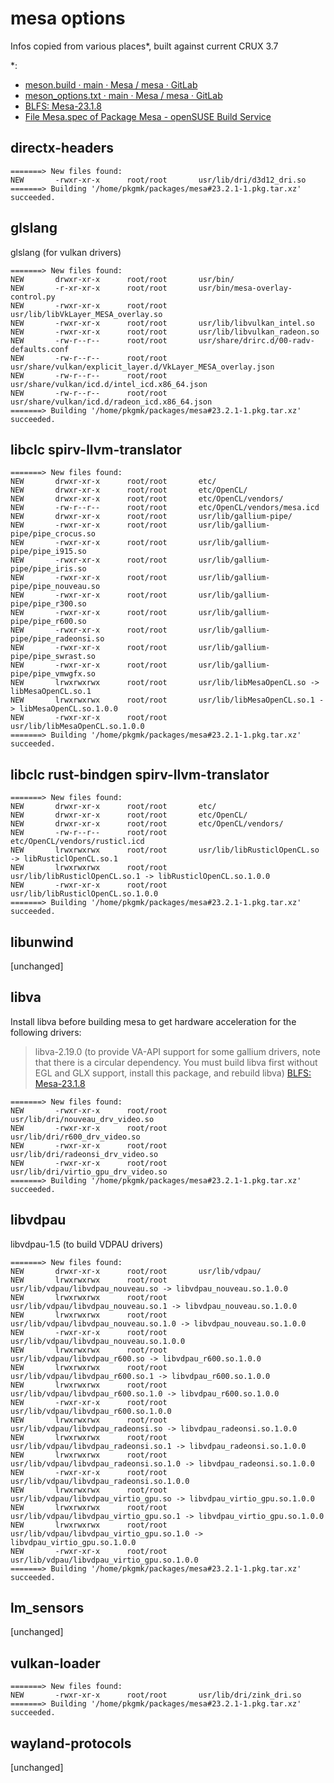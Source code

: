 mesa options
============

Infos copied from various places*, built against current CRUX 3.7

*:
- [meson.build · main · Mesa / mesa · GitLab](https://gitlab.freedesktop.org/mesa/mesa/-/blob/main/meson.build?ref_type=heads)
- [meson_options.txt · main · Mesa / mesa · GitLab](https://gitlab.freedesktop.org/mesa/mesa/-/blob/main/meson_options.txt?ref_type=heads)
- [BLFS: Mesa-23.1.8](https://www.linuxfromscratch.org/blfs/view/svn/x/mesa.html)
- [File Mesa.spec of Package Mesa - openSUSE Build Service](https://build.opensuse.org/package/view_file/openSUSE:Factory/Mesa/Mesa.spec?expand=1)

## directx-headers

```
=======> New files found:
NEW       -rwxr-xr-x      root/root       usr/lib/dri/d3d12_dri.so
=======> Building '/home/pkgmk/packages/mesa#23.2.1-1.pkg.tar.xz' succeeded.
```

## glslang

glslang (for vulkan drivers)

```
=======> New files found:
NEW       drwxr-xr-x      root/root       usr/bin/                                                                                                                                          
NEW       -r-xr-xr-x      root/root       usr/bin/mesa-overlay-control.py                                                                                                                   
NEW       -rwxr-xr-x      root/root       usr/lib/libVkLayer_MESA_overlay.so                                                                                                                
NEW       -rwxr-xr-x      root/root       usr/lib/libvulkan_intel.so                                                                                                                        
NEW       -rwxr-xr-x      root/root       usr/lib/libvulkan_radeon.so                                                                                                                       
NEW       -rw-r--r--      root/root       usr/share/drirc.d/00-radv-defaults.conf
NEW       -rw-r--r--      root/root       usr/share/vulkan/explicit_layer.d/VkLayer_MESA_overlay.json
NEW       -rw-r--r--      root/root       usr/share/vulkan/icd.d/intel_icd.x86_64.json
NEW       -rw-r--r--      root/root       usr/share/vulkan/icd.d/radeon_icd.x86_64.json
=======> Building '/home/pkgmk/packages/mesa#23.2.1-1.pkg.tar.xz' succeeded.
```

## libclc spirv-llvm-translator

```
=======> New files found:
NEW       drwxr-xr-x      root/root       etc/
NEW       drwxr-xr-x      root/root       etc/OpenCL/
NEW       drwxr-xr-x      root/root       etc/OpenCL/vendors/
NEW       -rw-r--r--      root/root       etc/OpenCL/vendors/mesa.icd
NEW       drwxr-xr-x      root/root       usr/lib/gallium-pipe/
NEW       -rwxr-xr-x      root/root       usr/lib/gallium-pipe/pipe_crocus.so
NEW       -rwxr-xr-x      root/root       usr/lib/gallium-pipe/pipe_i915.so
NEW       -rwxr-xr-x      root/root       usr/lib/gallium-pipe/pipe_iris.so
NEW       -rwxr-xr-x      root/root       usr/lib/gallium-pipe/pipe_nouveau.so
NEW       -rwxr-xr-x      root/root       usr/lib/gallium-pipe/pipe_r300.so
NEW       -rwxr-xr-x      root/root       usr/lib/gallium-pipe/pipe_r600.so
NEW       -rwxr-xr-x      root/root       usr/lib/gallium-pipe/pipe_radeonsi.so
NEW       -rwxr-xr-x      root/root       usr/lib/gallium-pipe/pipe_swrast.so
NEW       -rwxr-xr-x      root/root       usr/lib/gallium-pipe/pipe_vmwgfx.so
NEW       lrwxrwxrwx      root/root       usr/lib/libMesaOpenCL.so -> libMesaOpenCL.so.1
NEW       lrwxrwxrwx      root/root       usr/lib/libMesaOpenCL.so.1 -> libMesaOpenCL.so.1.0.0
NEW       -rwxr-xr-x      root/root       usr/lib/libMesaOpenCL.so.1.0.0
=======> Building '/home/pkgmk/packages/mesa#23.2.1-1.pkg.tar.xz' succeeded.
```

## libclc rust-bindgen spirv-llvm-translator

```
=======> New files found:
NEW       drwxr-xr-x      root/root       etc/
NEW       drwxr-xr-x      root/root       etc/OpenCL/
NEW       drwxr-xr-x      root/root       etc/OpenCL/vendors/
NEW       -rw-r--r--      root/root       etc/OpenCL/vendors/rusticl.icd
NEW       lrwxrwxrwx      root/root       usr/lib/libRusticlOpenCL.so -> libRusticlOpenCL.so.1
NEW       lrwxrwxrwx      root/root       usr/lib/libRusticlOpenCL.so.1 -> libRusticlOpenCL.so.1.0.0
NEW       -rwxr-xr-x      root/root       usr/lib/libRusticlOpenCL.so.1.0.0
=======> Building '/home/pkgmk/packages/mesa#23.2.1-1.pkg.tar.xz' succeeded.
```

## libunwind

[unchanged]

## libva

Install libva before building mesa to get hardware acceleration for the
following drivers:

> libva-2.19.0 (to provide VA-API support for some gallium drivers, note that
> there is a circular dependency. You must build libva first without EGL and
> GLX support, install this package, and rebuild libva)
[BLFS: Mesa-23.1.8](https://www.linuxfromscratch.org/blfs/view/svn/x/mesa.html)

```
=======> New files found:
NEW       -rwxr-xr-x      root/root       usr/lib/dri/nouveau_drv_video.so
NEW       -rwxr-xr-x      root/root       usr/lib/dri/r600_drv_video.so
NEW       -rwxr-xr-x      root/root       usr/lib/dri/radeonsi_drv_video.so
NEW       -rwxr-xr-x      root/root       usr/lib/dri/virtio_gpu_drv_video.so
=======> Building '/home/pkgmk/packages/mesa#23.2.1-1.pkg.tar.xz' succeeded.
```

## libvdpau

libvdpau-1.5 (to build VDPAU drivers)

```
=======> New files found:
NEW       drwxr-xr-x      root/root       usr/lib/vdpau/
NEW       lrwxrwxrwx      root/root       usr/lib/vdpau/libvdpau_nouveau.so -> libvdpau_nouveau.so.1.0.0
NEW       lrwxrwxrwx      root/root       usr/lib/vdpau/libvdpau_nouveau.so.1 -> libvdpau_nouveau.so.1.0.0
NEW       lrwxrwxrwx      root/root       usr/lib/vdpau/libvdpau_nouveau.so.1.0 -> libvdpau_nouveau.so.1.0.0
NEW       -rwxr-xr-x      root/root       usr/lib/vdpau/libvdpau_nouveau.so.1.0.0
NEW       lrwxrwxrwx      root/root       usr/lib/vdpau/libvdpau_r600.so -> libvdpau_r600.so.1.0.0
NEW       lrwxrwxrwx      root/root       usr/lib/vdpau/libvdpau_r600.so.1 -> libvdpau_r600.so.1.0.0
NEW       lrwxrwxrwx      root/root       usr/lib/vdpau/libvdpau_r600.so.1.0 -> libvdpau_r600.so.1.0.0
NEW       -rwxr-xr-x      root/root       usr/lib/vdpau/libvdpau_r600.so.1.0.0
NEW       lrwxrwxrwx      root/root       usr/lib/vdpau/libvdpau_radeonsi.so -> libvdpau_radeonsi.so.1.0.0
NEW       lrwxrwxrwx      root/root       usr/lib/vdpau/libvdpau_radeonsi.so.1 -> libvdpau_radeonsi.so.1.0.0
NEW       lrwxrwxrwx      root/root       usr/lib/vdpau/libvdpau_radeonsi.so.1.0 -> libvdpau_radeonsi.so.1.0.0
NEW       -rwxr-xr-x      root/root       usr/lib/vdpau/libvdpau_radeonsi.so.1.0.0
NEW       lrwxrwxrwx      root/root       usr/lib/vdpau/libvdpau_virtio_gpu.so -> libvdpau_virtio_gpu.so.1.0.0
NEW       lrwxrwxrwx      root/root       usr/lib/vdpau/libvdpau_virtio_gpu.so.1 -> libvdpau_virtio_gpu.so.1.0.0
NEW       lrwxrwxrwx      root/root       usr/lib/vdpau/libvdpau_virtio_gpu.so.1.0 -> libvdpau_virtio_gpu.so.1.0.0
NEW       -rwxr-xr-x      root/root       usr/lib/vdpau/libvdpau_virtio_gpu.so.1.0.0
=======> Building '/home/pkgmk/packages/mesa#23.2.1-1.pkg.tar.xz' succeeded.
```

## lm_sensors

[unchanged]

## vulkan-loader

```
=======> New files found:
NEW       -rwxr-xr-x      root/root       usr/lib/dri/zink_dri.so
=======> Building '/home/pkgmk/packages/mesa#23.2.1-1.pkg.tar.xz' succeeded.
```

## wayland-protocols

[unchanged]
